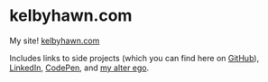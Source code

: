 # kelbyhawn.com

My site! [kelbyhawn.com](https://kelbyhawn.com)

Includes links to side projects (which you can find here on [GitHub](https://github.com/kelbyhawn)), [LinkedIn](https://www.linkedin.com/in/kelby-hawn/), [CodePen](https://codepen.io/kelbyhawn/collections/), and [my alter ego](https://tidywithkelby.com/).
